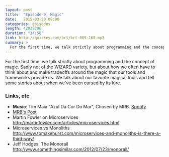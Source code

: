 ```yaml
---
layout: post
title:  "Episode 9: Magic"
date:   2015-03-30 09:00
categories: episodes
length: 42039296
duration: "34:58"
link: http://quirkey.com/brt/brt-009-160.mp3
summary: >
  For the first time, we talk strictly about programming and the concept of magic. Sadly not of the WIZARD variety, but about how we often have to think about and make tradeoffs around the magic that our tools and frameworks provide us. We talk about our favorite magical tools and tell some stories about when we've been cursed by its lure.
---
```

For the first time, we talk strictly about programming and the concept of magic. Sadly not of the WIZARD variety, but about how we often have to think about and make tradeoffs around the magic that our tools and frameworks provide us. We talk about our favorite magical tools and tell some stories about when we've been cursed by its lure.
<!-- more -->

### Links, etc

* <strong>Music</strong>: Tim Maia "Azul Da Cor Do Mar", Chosen by MRB. [Spotify](https://open.spotify.com/track/2JCwgae629iqLMSe67mR9z)
* [MRB's Post](http://michaelrbernste.in/2015/03/06/the-false-economy-of-generated-methods.html)
* Martin Fowler on Microservices <http://martinfowler.com/articles/microservices.html>
* Microservices vs Monoliths <http://www.tomakehurst.com/microservices-and-monoliths-is-there-a-third-way/>
* Jeff Hodges: The Monorail <http://www.somethingsimilar.com/2012/07/23/monorail/>
